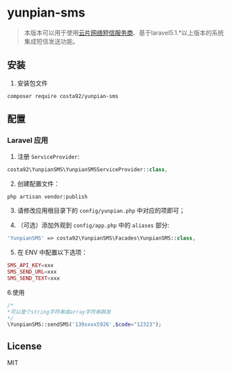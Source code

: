 # yunpian-sms
> 本版本可以用于使用[云片网络短信服务商](http://www.yunpian.com/)、基于laravel5.1.*以上版本的系统集成短信发送功能。

## 安装

1. 安装包文件

  ```shell
  composer require costa92/yunpian-sms
  ```

## 配置

### Laravel 应用

1. 注册 `ServiceProvider`:

  ```php
  costa92\YunpianSMS\YunpianSMSServiceProvider::class,
  ```

2. 创建配置文件：

  ```shell
  php artisan vendor:publish
  ```

3. 请修改应用根目录下的 `config/yunpian.php` 中对应的项即可；

4. （可选）添加外观到 `config/app.php` 中的 `aliases` 部分:

  ```php
  'YunpianSMS' => costa92\YunpianSMS\Facades\YunpianSMS::class,
  ```
  
5. 在 ENV 中配置以下选项：

  ```php
  SMS_API_KEY=xxx
  SMS_SEND_URL=xxx
  SMS_SEND_TEXT=xxx
  ```
  
6.使用

  ```php
  /*
  *可以是个string字符串或array字符串群发
  */
  \YunpianSMS::sendSMS('139xxxx5926',$code="12323");
  ```
  
## License

MIT


